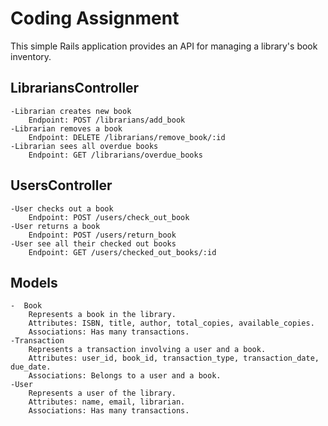 # Coding Assignment
This simple Rails application provides an API for managing a library's book inventory. 

## LibrariansController
    -Librarian creates new book
        Endpoint: POST /librarians/add_book
    -Librarian removes a book
        Endpoint: DELETE /librarians/remove_book/:id
    -Librarian sees all overdue books
        Endpoint: GET /librarians/overdue_books

## UsersController
    -User checks out a book
        Endpoint: POST /users/check_out_book
    -User returns a book
        Endpoint: POST /users/return_book
    -User see all their checked out books
        Endpoint: GET /users/checked_out_books/:id

## Models
    -  Book
        Represents a book in the library.
        Attributes: ISBN, title, author, total_copies, available_copies.
        Associations: Has many transactions.
    -Transaction
        Represents a transaction involving a user and a book.
        Attributes: user_id, book_id, transaction_type, transaction_date, due_date.
        Associations: Belongs to a user and a book.
    -User
        Represents a user of the library.
        Attributes: name, email, librarian.
        Associations: Has many transactions.